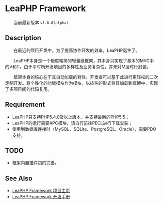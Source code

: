 # LeaPHP Framework #

　　当前最新版本 `v1.0.0(alpha)`

## Description ##

　　在最近的项目开发中，为了提高协作开发的效率，LeaPHP诞生了。

　　LeaPHP本身是一个极度精简的轻量级框架，其本身只实现了基本的MVC中的V和C。由于平时所开发项目的多样性及业务复杂性，并未对M层时行封装。

　　框架本身的核心在于其自动加载的特性。开发者可以基于此进行更轻松的二次定制开发。将个性化的功能模块作为模块，以插件的形式将其加载到框架中，实现了多项目间的代码复用。


## Requirement ##

- LeaPHP只支持PHP5.4.0及以上版本，并支持最新的PHP5.5；
- LeaPHP的运行需要APC模块，请自行前往PECL进行下载安装；
- 使用到数据库连接时（MySQL、SQLite、PostgreSQL、Oracle），需要PDO支持。

## TODO ##

- 框架内置插件包的完善。

## See Also ##

- [LeaPHP Framework 项目主页](http://hliang0813.github.io/leaphp/)
- [LeaPHP Framework 开发手册](https://github.com/hliang0813/leaphp/tree/master/wiki)

